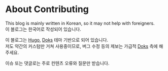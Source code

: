 # About Contributing

This blog is mainly written in Korean, so it may not help with foreigners.  
이 블로그는 한국어로 작성되어 있습니다.

이 블로그는 [Hugo][hugo], [Doks][doks] 테마 기반으로 되어 있습니다.  
저도 약간의 커스텀만 거쳐 사용중이므로, 버그 수정 등의 제보는 가급적 [Doks][doks] 측에 해 주세요.

이슈 또는 댓글로는 주로 컨텐츠 오류와 질문만 받습니다.

[hugo]: https://gohugo.io/
[doks]: https://github.com/gethyas/doks
